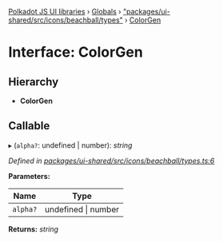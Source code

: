[Polkadot JS UI libraries](../README.md) › [Globals](../globals.md) › ["packages/ui-shared/src/icons/beachball/types"](../modules/_packages_ui_shared_src_icons_beachball_types_.md) › [ColorGen](_packages_ui_shared_src_icons_beachball_types_.colorgen.md)

# Interface: ColorGen

## Hierarchy

* **ColorGen**

## Callable

▸ (`alpha?`: undefined | number): *string*

*Defined in [packages/ui-shared/src/icons/beachball/types.ts:6](https://github.com/polkadot-js/ui/blob/262b8ad7/packages/ui-shared/src/icons/beachball/types.ts#L6)*

**Parameters:**

Name | Type |
------ | ------ |
`alpha?` | undefined &#124; number |

**Returns:** *string*

